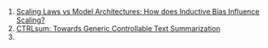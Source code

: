 
  1. [Scaling Laws vs Model Architectures: How does Inductive Bias Influence Scaling?](https://arxiv.org/pdf/2207.10551.pdf)
  2. [CTRLsum: Towards Generic Controllable Text Summarization](https://aclanthology.org/2022.emnlp-main.396/)
  3. 
